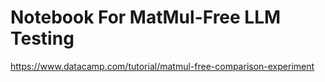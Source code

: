 # Notebook For MatMul-Free LLM Testing
https://www.datacamp.com/tutorial/matmul-free-comparison-experiment
